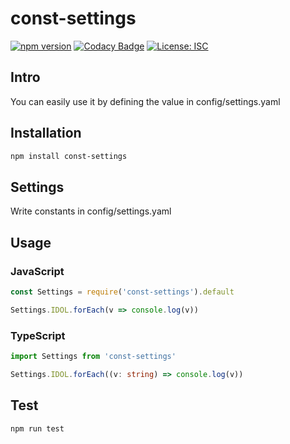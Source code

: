 # const-settings
[![npm version](https://badge.fury.io/js/const-settings.svg)](https://badge.fury.io/js/const-settings)
[![Codacy Badge](https://app.codacy.com/project/badge/Grade/93e21620984a4d69ab9b2a54bf17dadc)](https://www.codacy.com/manual/smicle/const-settings?utm_source=github.com&amp;utm_medium=referral&amp;utm_content=smicle/const-settings&amp;utm_campaign=Badge_Grade)
[![License: ISC](https://img.shields.io/badge/License-ISC-blue.svg)](https://opensource.org/licenses/ISC)

## Intro
You can easily use it by defining the value in config/settings.yaml

## Installation
```sh
npm install const-settings
```

## Settings
Write constants in config/settings.yaml

## Usage
### JavaScript
```js
const Settings = require('const-settings').default

Settings.IDOL.forEach(v => console.log(v))
```

### TypeScript
```ts
import Settings from 'const-settings'

Settings.IDOL.forEach((v: string) => console.log(v))
```

## Test
```sh
npm run test
```
